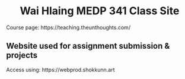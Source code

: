 <h1 style="text-align: center">Wai Hlaing MEDP 341 Class Site</h1>
Course page: <a>https://teaching.theunthoughts.com/</a>
<h2>Website used for assignment submission & projects</h2>
Access using: <a>https://webprod.shokkunn.art</a>